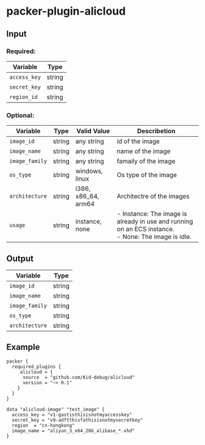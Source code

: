 # packer-plugin-alicloud

## Input

### Required:
|  Variable  |    Type     |
|------------|-------------|
|`access_key`|   string    |
|`secret_key`|   string    |
|`region_id` |   string    |

### Optional:

|  Variable    | Type   |     Valid Value     | Describetion |
|--------------|--------|---------------------|--------------|
|`image_id`    | string | any string          | id of the image |
|`image_name`  | string | any string          | name of the image |
|`image_family`| string | any string          | famaily of the image |
|`os_type`     | string | windows, linux      | Os type of the image |
|`architecture`| string | i386, x86_64, arm64 | Architectre of the images |
|`usage`       | string | instance, none      |- Instance: The image is already in use and running on an ECS instance. <br> - None: The image is idle. |

## Output
|  Variable    | Type   |
|--------------|--------|
|`image_id`    | string |
|`image_name`  | string |
|`image_family`| string |
|`os_type`     | string |
|`architecture`| string |

## Example
```
packer {
  required_plugins {
     alicloud = {
      source  = "github.com/Kid-debug/alicloud"
      version = "~> 0.1"
    }
  }
}

data "alicloud-image" "test_image" {
  access_key = "v1-gastisthisisnotmyaccesskey"
  secret_key = "v9-adftthisfathisisnotmysecretkey"
  region  = "cn-hongkong"
  image_name = "aliyun_3_x64_20G_alibase_*.vhd"
}
```
